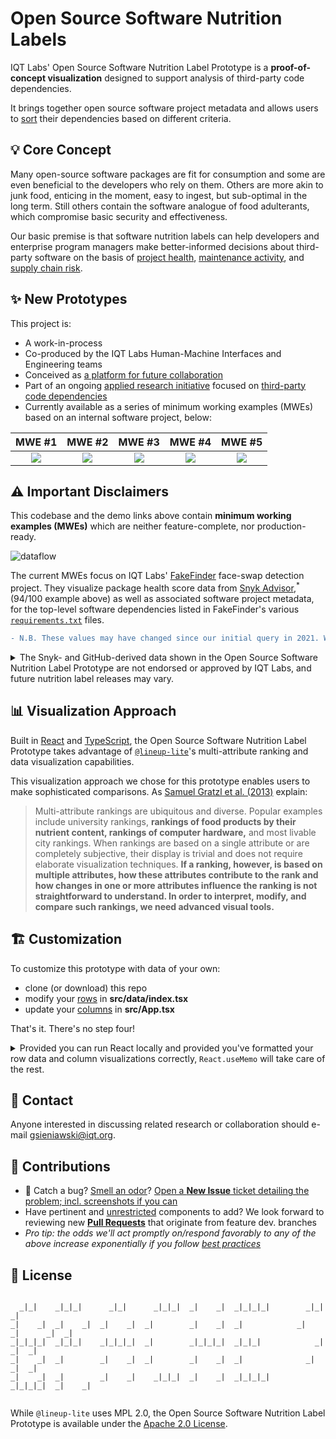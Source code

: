 Open Source Software Nutrition Labels
======

IQT Labs' Open Source Software Nutrition Label Prototype is a __proof-of-concept visualization__ designed to support analysis of third-party code dependencies. 

It brings together open source software project metadata and allows users to [sort](https://github.com/IQTLabs/OSSNutritionLabelPrototypes#bar_chart-visualization-approach) their dependencies based on different criteria.

:bulb: Core Concept
-----------
Many open-source software packages are fit for consumption and some are even beneficial to the developers who rely on them. Others are more akin to junk food, enticing in the moment, easy to ingest, but sub-optimal in the long term. Still others contain the software analogue of food adulterants, which compromise basic security and effectiveness. 

Our basic premise is that software nutrition labels can help developers and enterprise program managers make better-informed decisions about third-party software on the basis of [project health](https://www.usenix.org/system/files/login/articles/login_fall20_07_link.pdf), [maintenance activity](https://www.usenix.org/system/files/login/articles/login_summer20_11_geer.pdf), and [supply chain risk](https://www.usenix.org/system/files/login/articles/login_winter20_17_geer.pdf).

:sparkles: New Prototypes
-----------

This project is:
* A work-in-process
* Co-produced by the IQT Labs Human-Machine Interfaces and Engineering teams
* Conceived as [a platform for future collaboration](https://github.com/IQTLabs/OSSNutritionLabelPrototypes#speech_balloon-contact)
* Part of an ongoing <a href="https://www.iqt.org/toward-secure-code-reuse" target="_blank">applied research initiative</a> focused on <a href="https://www.iqt.org/code-reuse-holy-grail-or-poisoned-chalice" target="_blank">third-party code dependencies</a>
* Currently available as a series of minimum working examples (MWEs) based on an internal software project, below:

|MWE #1|MWE #2|MWE #3|MWE #4|MWE #5|
|:--:|:--:|:--:|:--:|:--:|
|[![](https://img.shields.io/badge/Interactive-Demo_1-green?style=plastic&logo=CodeSandbox)](https://o5pev.csb.app/)|[![](https://img.shields.io/badge/Interactive-Demo_2-green?style=plastic&logo=CodeSandbox)](https://4z1g2.csb.app/)|[![](https://img.shields.io/badge/Interactive-Demo_3-green?style=plastic&logo=CodeSandbox)](https://ljxxn.csb.app/)|[![](https://img.shields.io/badge/Interactive-Demo_4-green?style=plastic&logo=CodeSandbox)](https://ydr79.csb.app/)|[![](https://img.shields.io/badge/Interactive-Demo_5-green?style=plastic&logo=CodeSandbox)](https://trui4.csb.app/)|

:warning: Important Disclaimers
-----------

This codebase and the demo links above contain __minimum working examples (MWEs)__ which are neither feature-complete, nor production-ready. 

<img alt="dataflow" src="https://user-images.githubusercontent.com/45634754/137221606-ab70f021-f471-4bdd-aea1-5e97ee0317bc.png">

The current MWEs focus on IQT Labs' <a href="https://github.com/IQTLabs/FakeFinder" target="_blank">FakeFinder</a> face-swap detection project. They visualize package health score data from <a href="https://snyk.io/advisor" target="_blank">Snyk Advisor</a>,<sup>*</sup> (94/100 example above) as well as associated software project metadata, for the top-level software dependencies listed in FakeFinder's various <a href="https://github.com/IQTLabs/FakeFinder/search?q=requirements" target="_blank"><code>requirements.txt</code></a> files.

```diff
- N.B. These values may have changed since our initial query in 2021. We have not set the UI to refresh automatically.
```

<details>
    <summary>The Snyk- and GitHub-derived data shown in the Open Source Software Nutrition Label Prototype are not endorsed or approved by IQT Labs, and future nutrition label releases may vary.</summary>
    <br />
    <blockquote>Please note that Snyk Advisor scores change over time and as the data underlying this demo represents a single snapshot in time, future Snyk results for these same Python software packages are likely to vary. <strong>These data are provided “as is” with no warranties of any kind, and use of this information is at your sole risk.</strong> To the maximum extent provided by law, neither IQT Labs and its affiliates nor any government agency or third party shall be liable for any damages of any kind relating to or resulting from use of the information on this site. For more information, review IQT's <a href="https://www.iqt.org/terms-of-use/" target="_blank">Terms of Use</a>.</blockquote>
</details>

:bar_chart: Visualization Approach
-------
Built in <a href="https://reactjs.org/" target="_blank">React</a> and <a href="https://www.typescriptlang.org/" target="_blank">TypeScript</a>, the Open Source Software Nutrition Label Prototype takes advantage of <a href="https://lineup-lite.js.org/docs/components" target="_blank"><code>@lineup-lite</code></a>'s multi-attribute ranking and data visualization capabilities.

This visualization approach we chose for this prototype enables users to make sophisticated comparisons. As <a href="http://data.jku-vds-lab.at/papers/2013_infovis_lineup.pdf" target="_blank">Samuel Gratzl et al. (2013)</a> explain:

> Multi-attribute rankings are ubiquitous and diverse. Popular examples include university rankings, __rankings of food products by their nutrient content, rankings of computer hardware,__ and most livable city rankings. When rankings are based on a single attribute or are completely subjective, their display is trivial and does not require elaborate visualization techniques. __If a ranking, however, is based on multiple attributes, how these attributes contribute to the rank and how changes in one or more attributes influence the ranking is not straightforward to understand. In order to interpret, modify, and compare such rankings, we need advanced visual tools.__

:building_construction: Customization
-----------

To customize this prototype with data of your own: 
* clone (or download) this repo
* modify your [rows](https://github.com/IQTLabs/OSSNutritionLabelPrototypes/blob/main/src/data/index.tsx#L15-L580) in __src/data/index.tsx__
* update your [columns](https://github.com/IQTLabs/OSSNutritionLabelPrototypes/blob/main/src/App.tsx#L49-L58) in __src/App.tsx__

That's it. There's no step four!

<details>
    <summary>Provided you can run React locally and provided you've formatted your row data and column visualizations correctly, <code>React.useMemo</code> will take care of the rest.</summary>
    <br />
    <p>As the <a href="https://react-table.tanstack.com/docs/quick-start#getting-your-data" target="_blank">react-table Quick Start Guide</a> explains:</p>
    <blockquote>It's important that we're using React.useMemo here to ensure that our data isn't recreated on every render. If we didn't use React.useMemo, the table would think it was receiving new data on every render and attempt to recalculate a lot of logic every single time.
    </blockquote>
    <br />
    <p>If you get stuck at any point, we also recommend familiarizing yourself with the <a href="https://lineup-lite.js.org/docs/components" target="_blank"><code>@lineup-lite/components</code></a> documentation.</p>
</details>

:speech_balloon: Contact
-------

Anyone interested in discussing related research or collaboration should e-mail [gsieniawski@iqt.org](mailto:gsieniawski@iqt.org).

:gift: Contributions
-------
* :scorpion: Catch a bug? [Smell an odor](http://www.cs.wm.edu/~denys/pubs/ICSE'15-BadSmells-CRC.pdf)? [Open a **New Issue** ticket detailing the problem; incl. screenshots if you can](https://github.com/IQTLabs/OSSNutritionLabelPrototypes/issues/new)
* Have pertinent and [unrestricted](https://www.copyright.gov/title17/92chap1.html#107) components to add? We look forward to reviewing new [**Pull Requests**](https://github.com/IQTLabs/OSSNutritionLabelPrototypes/pulls) that originate from feature dev. branches
* *Pro tip: the odds we'll act promptly on/respond favorably to any of the above increase exponentially if you follow [best practices](https://schubert.io/pr-feedback-poster.pdf)*

:scroll: License
-------
```ascii

  _|_|    _|_|_|      _|_|      _|_|_|  _|    _|  _|_|_|_|        _|_|          _|    
_|    _|  _|    _|  _|    _|  _|        _|    _|  _|            _|    _|      _|  _|  
_|_|_|_|  _|_|_|    _|_|_|_|  _|        _|_|_|_|  _|_|_|            _|        _|  _|  
_|    _|  _|        _|    _|  _|        _|    _|  _|              _|          _|  _|  
_|    _|  _|        _|    _|    _|_|_|  _|    _|  _|_|_|_|      _|_|_|_|  _|    _|    


```

While <code>@lineup-lite</code> uses MPL 2.0, the Open Source Software Nutrition Label Prototype is available under the [Apache 2.0 License](https://spdx.org/licenses/Apache-2.0.html).
